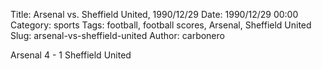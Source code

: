 Title: Arsenal vs. Sheffield United, 1990/12/29
Date: 1990/12/29 00:00
Category: sports
Tags: football, football scores, Arsenal, Sheffield United
Slug: arsenal-vs-sheffield-united
Author: carbonero


Arsenal 4 - 1 Sheffield United
